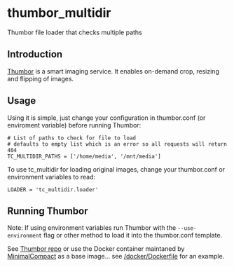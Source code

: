thumbor_multidir
================

Thumbor file loader that checks multiple paths

Introduction
------------

[Thumbor](https://github.com/globocom/thumbor/wiki) is a smart imaging service. It enables on-demand crop, resizing and flipping of images.

Usage
-----

Using it is simple, just change your configuration in thumbor.conf (or enviroment variable) before running Thumbor:

    # List of paths to check for file to load
    # defaults to empty list which is an error so all requests will return 404
    TC_MULTIDIR_PATHS = ['/home/media', '/mnt/media']

To use tc_multidir for loading original images, change your thumbor.conf or environment variables to read:

    LOADER = 'tc_multidir.loader'

Running Thumbor
---------------

Note: If using environment variables run Thumbor with the `--use-environment` flag or other method to load it into the thumbor.conf template.

See [Thumbor repo](https://github.com/thumbor/thumbor)
or use the Docker container maintaned by [MinimalCompact](https://github.com/MinimalCompact/thumbor/tree/master/thumbor) as a base image... see [/docker/Dockerfile](https://github.com/benneic/thumbor_multidir/tree/master/docker) for an example.
